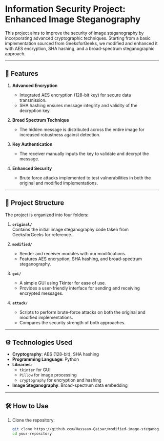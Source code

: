 # Information Security Project: Enhanced Image Steganography  

This project aims to improve the security of image steganography by incorporating advanced cryptographic techniques. Starting from a basic implementation sourced from GeeksforGeeks, we modified and enhanced it with AES encryption, SHA hashing, and a broad-spectrum steganographic approach.  

---

## 🚀 Features  

1. **Advanced Encryption**  
   - Integrated AES encryption (128-bit key) for secure data transmission.  
   - SHA hashing ensures message integrity and validity of the decryption key.  

2. **Broad Spectrum Technique**  
   - The hidden message is distributed across the entire image for increased robustness against detection.  

3. **Key Authentication**  
   - The receiver manually inputs the key to validate and decrypt the message.  

4. **Enhanced Security**  
   - Brute force attacks implemented to test vulnerabilities in both the original and modified implementations.  

---

## 📂 Project Structure  

The project is organized into four folders:  

1. **`original/`**  
   Contains the initial image steganography code taken from GeeksforGeeks for reference.  

2. **`modified/`**  
   - Sender and receiver modules with our modifications.  
   - Features AES encryption, SHA hashing, and broad-spectrum steganography.  

3. **`gui/`**  
   - A simple GUI using Tkinter for ease of use.  
   - Provides a user-friendly interface for sending and receiving encrypted messages.  

4. **`attack/`**  
   - Scripts to perform brute-force attacks on both the original and modified implementations.  
   - Compares the security strength of both approaches.  

---

## ⚙️ Technologies Used  

- **Cryptography**: AES (128-bit), SHA hashing  
- **Programming Language**: Python  
- **Libraries**:  
  - `tkinter` for GUI  
  - `Pillow` for image processing  
  - `cryptography` for encryption and hashing  
- **Image Steganography**: Broad-spectrum data embedding  

---

## 🛠️ How to Use  

1. Clone the repository:  
   ```bash
   git clone https://github.com/Hassaan-Qaisar/modified-image-steganography
   cd your-repository
